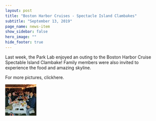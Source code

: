 ```yaml
---
layout: post
title: "Boston Harbor Cruises - Spectacle Island Clambakes"
subtitle: "September 13, 2019"
page_name: news-item
show_sidebar: false
hero_image: ""
hide_footer: true
---
```


Last week, the Park Lab enjoyed an outing to the Boston Harbor Cruise Spectable Island Clambake! Family members were also invited to experience the food and amazing skyline.

For more pictures, clickhere.

![Image](/img/news-images/20190905_201412.jpg)

